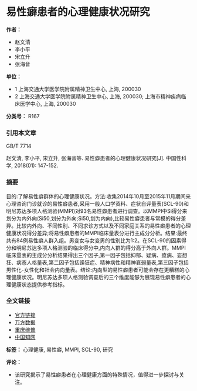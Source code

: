 # 易性癖患者的心理健康状况研究

**作者：**

- 赵文清
- 李小平
- 宋立升
- 张海音

**单位：**

- 1 上海交通大学医学院附属精神卫生中心, 上海, 200030
- 2 上海交通大学医学院附属精神卫生中心, 上海, 200030; 上海市精神疾病临床医学中心, 上海, 200030

**分类号：** R167

### **引用本文章**

GB/T 7714

赵文清, 李小平, 宋立升, 张海音等. 易性癖患者的心理健康状况研究\[J\]. 中国性科学, 2018(01): 147-152.

### **摘要**

目的:了解易性癖群体的心理健康状况。方法:收集2014年10月至2015年11月期间来心理咨询门诊就诊的易性癖患者,采用一般人口学资料、症状自评量表(SCL-90)和明尼苏达多项人格测验(MMPI)对93名易性癖患者进行调查。以MMPI中Si得分来划分为内外向(Si50,划分为外向;Si50,划为内向),比较易性癖患者与常模的得分差异。比较内外向、不同性别、不同求诊方式以及不同家庭关系的易性癖患者的心理健康状况得分差异;将易性癖患者的MMPI临床量表分进行主成分分析。结果:最终共有84例易性癖人群入组。男变女与女变男的性别比为1∶2。在SCL-90的因素得分和明尼苏达多项人格测验的临床得分中,内向人群的得分高于外向人群。MMPI临床量表的主成分分析结果得出三个因子,第一因子包括抑郁、疑病、癔病、妄想狂、病态人格量表,第二因子包括躁狂症、精神病性和精神衰弱量表,第三因子包括男性化-女性化和社会内向量表。结论:内向型的易性癖患者可能会存在更糟糕的心理健康状况。明尼苏达多项人格测验调查后的三个维度能够为展现易性癖患者的心理健康状态提供参考指标。

### **全文链接**

- [官方链接](http://www.zgxkxzzs.com)  
- [万方数据](http://www.wanfangdata.com.cn/details/detail.do?_type=perio&id=zgxkx201801045)  
- [重庆维普](http://qikan.cqvip.com/article/detail.aspx?id=674545024)  
- [中国知网](http://www.cnki.net/KCMS/detail/detail.aspx?filename=XKXZ201801047&DBName=cjfqtotal&dbcode=cjfq)  

**标签：** 心理健康, 易性癖, MMPI, SCL-90, 研究

**评论：**
- 该研究揭示了易性癖患者在心理健康方面的特殊情况，值得进一步探讨与关注。
